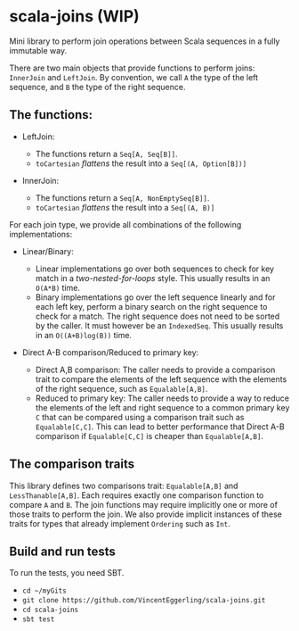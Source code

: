 # scala-joins (WIP)
Mini library to perform join operations between Scala sequences in a fully immutable way.

There are two main objects that provide functions to perform joins: `InnerJoin` and `LeftJoin`. By convention,
we call `A` the type of the left sequence, and `B` the type of the right sequence.

## The functions:
- LeftJoin:
    - The functions return a `Seq[A, Seq[B]]`.
    - `toCartesian` *flattens* the result into a `Seq[(A, Option[B])]`

- InnerJoin:
    - The functions return a `Seq[A, NonEmptySeq[B]]`.
    - `toCartesian` *flattens* the result into a `Seq[(A, B)]`

For each join type, we provide all combinations of the following implementations:
- Linear/Binary:
    - Linear implementations go over both sequences to check for key match in a *two-nested-for-loops* style.
    This usually results in an `O(A*B)` time.
    - Binary implementations go over the left sequence linearly and for each left key, perform a binary search
    on the right sequence to check for a match. The right sequence does not need to be sorted by the caller. It
    must however be an `IndexedSeq`.
    This usually results in an `O((A+B)log(B))` time.
    
- Direct A-B comparison/Reduced to primary key:
    - Direct A,B comparison: The caller needs to provide a comparison trait to compare the elements of the left
    sequence with the elements of the right sequence, such as `Equalable[A,B]`.
    - Reduced to primary key: The caller needs to provide a way to reduce the elements of the left and right sequence
    to a common primary key `C` that can be compared using a comparison trait such as `Equalable[C,C]`. This
    can lead to better performance that Direct A-B comparison if `Equalable[C,C]` is cheaper than `Equalable[A,B]`.
     
     
## The comparison traits
This library defines two comparisons trait: `Equalable[A,B]` and `LessThanable[A,B]`. Each requires exactly
one comparison function to compare `A` and `B`. The join functions may require implicitly one or more of
those traits to perform the join. We also provide implicit instances of these traits for types that already
implement `Ordering` such as `Int`.

## Build and run tests
To run the tests, you need SBT. 
- `cd ~/myGits`
- `git clone https://github.com/VincentEggerling/scala-joins.git`
- `cd scala-joins`
- `sbt test`